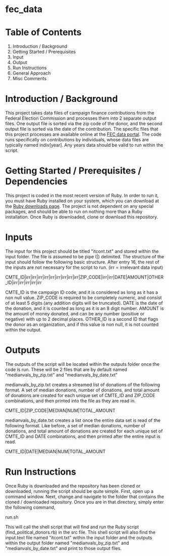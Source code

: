 # fec_data

# Table of Contents
1. Introduction / Background
2. Getting Started / Prerequisites
3. Input
4. Output
5. Run Instructions
6. General Approach
7. Misc Comments

# Introduction / Background

This project takes data files of campaign finance contributions from the Federal Election Commission and processes them into 2 separate output files. One output file is sorted via the zip code of the donor, and the second output file is sorted via the date of the contribution. The specific files that this project processes are available online at the [FEC data portal](http://classic.fec.gov/finance/disclosure/ftpdet.shtml). The code runs specifically on contributions by individuals, whose data files are typically named indiv[year]. Any years data should be valid to run within the script.

# Getting Started / Prerequisites / Dependencies

This project is coded in the most recent version of Ruby. In order to run it, you must have Ruby installed on your system, which you can download at the [Ruby downloads page](https://www.ruby-lang.org/en/downloads/). The project is not dependent on any special packages, and should be able to run on nothing more than a Ruby installation. Once Ruby is downloaded, clone or download this repository.

# Inputs

The input for this project should be titled "itcont.txt" and stored within the input folder. The file is assumed to be pipe (|) delimited. The structure of the input should follow the following basic structure. After entry 16, the rest of the inputs are not necessary for the script to run. (irr = irrelevant data input)

CMTE_ID|irr|irr|irr|irr|irr|irr|irr|irr|irr|ZIP_CODE|irr|irr|DATE|AMOUNT|OTHER_ID|irr|irr|irr|irr|irr

CMTE_ID is the campaign ID code, and it is considered as long as it has a non null value.
ZIP_CODE is required to be completely numeric, and consist of at least 5 digits (any addition digits will be truncated).
DATE is the date of the donation, and it is counted as long as it is an 8 digit number.
AMOUNT is the amount of money donated, and can be any number (positive or negative) with up to 2 decimal places.
OTHER_ID is a second ID that flags the donor as an organization, and if this value is non null, it is not counted within the output.

# Outputs

The outputs of the script will be located within the outputs folder once the code is run. These will be 2 files that are by default named "medianvals_by_zip.txt" and "medianvals_by_date.txt"

medianvals_by_zip.txt creates a streamed list of donations of the following format. A set of median donations, number of donations, and total amount of donations are created for each unique set of CMTE_ID and ZIP_CODE combinations, and then printed into the file as they are read in.

CMTE_ID|ZIP_CODE|MEDIAN|NUM|TOTAL_AMOUNT

medianvals_by_date.txt creates a list once the entire data set is read of the following format. Like before, a set of median donations, number of donations, and total amount of donations are created for each unique set of CMTE_ID and DATE combinations, and then printed after the entire input is read.

CMTE_ID|DATE|MEDIAN|NUM|TOTAL_AMOUNT

# Run Instructions

Once Ruby is downloaded and the repository has been cloned or downloaded, running the script should be quite simple. First, open up a command window. Next, change and navigate to the folder that contains the cloned / downloaded repository. Once you are in that directory, simply enter the following command,

run.sh

This will call the shell script that will find and run the Ruby script (find_political_donors.rb) in the src file. This shell script will also find the input text file named "itcont.txt" within the input folder and the outputs within the output folder named "medianvals_by_zip.txt" and "medianvals_by_date.txt" and print to those output files.


